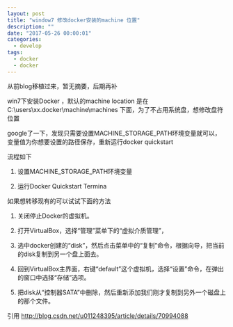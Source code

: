 ```yaml
---
layout: post
title: "window7 修改docker安装的machine 位置"
description: ""
date: "2017-05-26 00:00:01"
categories:
  - develop
tags:
  - docker
  - docker
---
```

从前blog移植过来，暂无摘要，后期再补
<!-- more -->  



win7下安装Docker ，默认的machine location 是在C:\users\xx\.docker\machine\machines 下面，为了不占用系统盘，想修改盘符位置


google了一下，发现只需要设置MACHINE_STORAGE_PATH环境变量就可以，变量值为你想要设置的路径保存，重新运行docker quickstart


流程如下

1. 设置MACHINE_STORAGE_PATH环境变量

2. 运行Docker Quickstart Termina

如果想转移现有的可以试试下面的方法

1. 关闭停止Docker的虚拟机。

2. 打开VirtualBox，选择“管理”菜单下的“虚拟介质管理”，

3. 选中docker创建的“disk”，然后点击菜单中的“复制”命令，根据向导，把当前的disk复制到另一个盘上面去。

4. 回到VirtualBox主界面，右键“default”这个虚拟机，选择“设置”命令，在弹出的窗口中选择“存储”选项。

5. 把disk从“控制器SATA”中删除，然后重新添加我们刚才复制到另外一个磁盘上的那个文件。


引用
http://blog.csdn.net/u011248395/article/details/70994088